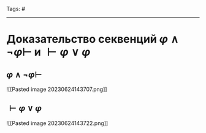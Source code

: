 Tags: #

---
# Доказательство секвенций $\varphi \wedge \neg \varphi \vdash$ и $\vdash \varphi \lor \varphi$

## $\varphi \wedge \neg \varphi \vdash$ 
![[Pasted image 20230624143707.png]]

## $\vdash \varphi \lor \varphi$
![[Pasted image 20230624143722.png]]